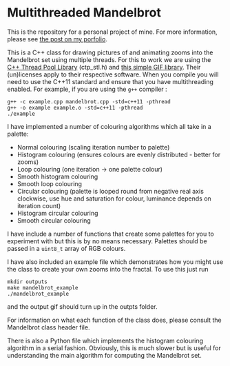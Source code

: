 # Multithreaded Mandelbrot

This is the repository for a personal project of mine. For more information, please see [the post on my porfolio](https://tomchaplin.github.io/portfolio/Exploring-the-Mandelbrot-Set/).

This is a C++ class for drawing pictures of and animating zooms into the Mandelbrot set using multiple threads. For this to work we are using the [C++ Thread Pool Library](https://github.com/vit-vit/CTPL) (ctp_stl.h) and [this simple GIF library](https://github.com/ginsweater/gif-h). Their (un)licenses apply to their respective software. When you compile you will need to use the C++11 standard and ensure that you have multithreading enabled. For example, if you are using the <code>g++</code> compiler :

```
g++ -c example.cpp mandelbrot.cpp -std=c++11 -pthread
g++ -o example example.o -std=c++11 -pthread
./example
```

I have implemented a number of colouring algorithms which all take in a palette:
* Normal colouring (scaling iteration number to palette)
* Histogram colouring (ensures colours are evenly distributed - better for zooms)
* Loop colouring (one iteration -> one palette colour)
* Smooth histogram colouring
* Smooth loop colouring
* Circular colouring (palette is looped round from negative real axis clockwise, use hue and saturation for colour, luminance depends on iteration count)
* Histogram circular colouring
* Smooth circular colouring

I have include a number of functions that create some palettes for you to experiment with but this is by no means necessary. Palettes should be passed in a `uint8_t` array of RGB colours.

I have also included an example file which demonstrates how you might use the class to create your own zooms into the fractal. To use this just run 

```
mkdir outputs
make mandelbrot_example
./mandelbrot_example
```

and the output gif should turn up in the outpts folder.

For information on what each function of the class does, please consult the Mandelbrot class header file.

There is also a Python file which implements the histogram colouring algorithm in a serial fashion. Obviously, this is much slower but is useful for understanding the main algorithm for computing the Mandelbrot set.
